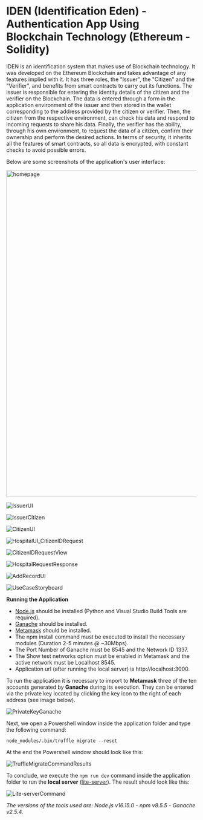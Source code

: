 # IDEN (Identification Eden) - Authentication App Using Blockchain Technology (Ethereum - Solidity)
IDEN is an identification system that makes use of Blockchain technology. It was developed on the Ethereum Blockchain and takes advantage of any features implied with it. It has three roles, the "Issuer", the "Citizen" and the "Verifier", and benefits from smart contracts to carry out its functions. The issuer is responsible for entering the identity details of the citizen and the verifier on the Blockchain. The data is entered through a form in the application environment of the issuer and then stored in the wallet corresponding to the address provided by the citizen or verifier. Then, the citizen from the respective environment, can check his data and respond to incoming requests to share his data. Finally, the verifier has the ability, through his own environment, to request the data of a citizen, confirm their ownership and perform the desired actions. In terms of security, it inherits all the features of smart contracts, so all data is encrypted, with constant checks to avoid possible errors.

Below are some screenshots of the application's user interface:

<img width="865" alt="homepage" src="https://user-images.githubusercontent.com/91207835/203648840-3dc6e79b-9fb7-44b6-b9e1-0379d72fddde.png">

![IssuerUI](https://user-images.githubusercontent.com/91207835/203648754-30e5e1be-f0e6-4062-a9c4-d1495aaf66bd.png)

![IssuerCitizen](https://user-images.githubusercontent.com/91207835/203648921-6edef2a7-522f-4798-bdff-2679cef07f3d.png)

![CitizenUI](https://user-images.githubusercontent.com/91207835/203649006-57b70cd5-ffb9-4b86-9bf4-495cab522ea6.png)

![HospitalUI_CitizenIDRequest](https://user-images.githubusercontent.com/91207835/203649062-cf528df3-e120-4045-992d-1fc6a8cdc3b4.png)

![CitizenIDRequestView](https://user-images.githubusercontent.com/91207835/203649139-8467e964-e106-4ee5-a70e-d995ace1dba7.png)

![HospitalRequestResponse](https://user-images.githubusercontent.com/91207835/203649171-54727c88-de0e-482e-92da-374649c7ae46.png)

![AddRecordUI](https://user-images.githubusercontent.com/91207835/203649297-361364fe-d941-4377-a78c-7bc2388cc709.png)

![UseCaseStoryboard](https://user-images.githubusercontent.com/91207835/203861545-ddd0b306-a031-4770-826c-f083c54d731f.png)

**Running the Application**
- [Node.js](https://nodejs.org/en/) should be installed (Python and Visual Studio Build Tools are required).
- [Ganache](https://github.com/trufflesuite/ganache-ui) should be installed.
- [Metamask](https://metamask.io/download/) should be installed.
- The npm install command must be executed to install the necessary modules (Duration 2-5 minutes @ ~30Mbps).
- The Port Number of Ganache must be 8545 and the Network ID 1337.
- The Show test networks option must be enabled in Metamask and the active network must be Localhost 8545.
- Application url (after running the local server) is http://localhost:3000.

To run the application it is necessary to import to **Metamask** three of the ten accounts generated by **Ganache** during its execution. They can be entered via the private key located by clicking the key icon to the right of each address (see image below).

![PrivateKeyGanache](https://user-images.githubusercontent.com/91207835/203859718-b736fc37-38f9-477e-b31b-58828bb6e269.png)

Next, we open a Powershell window inside the application folder and type the following command:
```
node_modules/.bin/truffle migrate --reset
```

At the end the Powershell window should look like this:

![TruffleMigrateCommandResults](https://user-images.githubusercontent.com/91207835/203860095-ca97f6a2-6e7d-4460-a893-8d7aeffc880e.png)

To conclude, we execute the `npm run dev` command inside the application folder to run the **local server** ([lite-server](https://github.com/johnpapa/lite-server)). The result should look like this:

![Lite-serverCommand](https://user-images.githubusercontent.com/91207835/203860364-1613a15d-c379-43c1-b406-3d0946de022f.png)

*The versions of the tools used are: Node.js v16.15.0 - npm v8.5.5 - Ganache v2.5.4.* 
